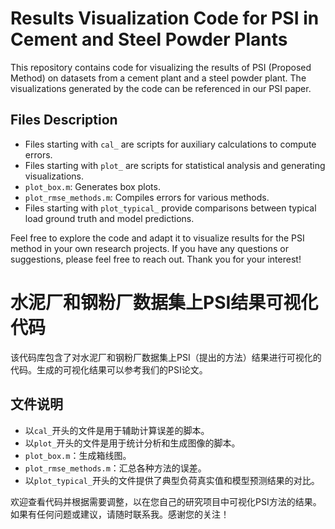 # Results Visualization Code for PSI in Cement and Steel Powder Plants

This repository contains code for visualizing the results of PSI (Proposed Method) on datasets from a cement plant and a steel powder plant. The visualizations generated by the code can be referenced in our PSI paper.

## Files Description
- Files starting with `cal_` are scripts for auxiliary calculations to compute errors.
- Files starting with `plot_` are scripts for statistical analysis and generating visualizations.
- `plot_box.m`: Generates box plots.
- `plot_rmse_methods.m`: Compiles errors for various methods.
- Files starting with `plot_typical_` provide comparisons between typical load ground truth and model predictions.

Feel free to explore the code and adapt it to visualize results for the PSI method in your own research projects. If you have any questions or suggestions, please feel free to reach out. Thank you for your interest!

# 水泥厂和钢粉厂数据集上PSI结果可视化代码

该代码库包含了对水泥厂和钢粉厂数据集上PSI（提出的方法）结果进行可视化的代码。生成的可视化结果可以参考我们的PSI论文。

## 文件说明
- 以`cal_`开头的文件是用于辅助计算误差的脚本。
- 以`plot_`开头的文件是用于统计分析和生成图像的脚本。
- `plot_box.m`：生成箱线图。
- `plot_rmse_methods.m`：汇总各种方法的误差。
- 以`plot_typical_`开头的文件提供了典型负荷真实值和模型预测结果的对比。

欢迎查看代码并根据需要调整，以在您自己的研究项目中可视化PSI方法的结果。如果有任何问题或建议，请随时联系我。感谢您的关注！